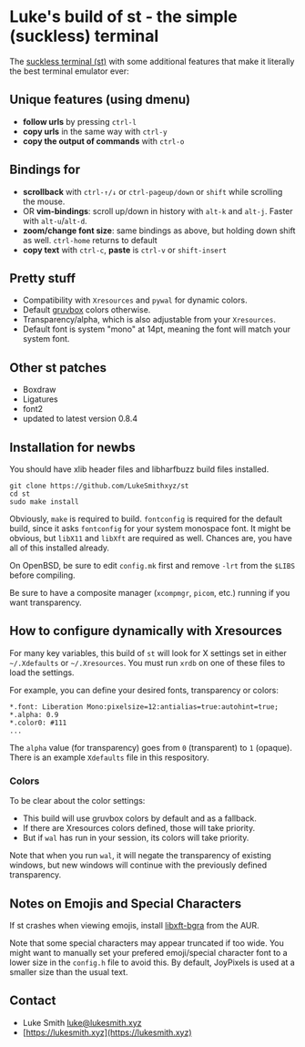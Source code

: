 # Luke's build of st - the simple (suckless) terminal

The [suckless terminal (st)](https://st.suckless.org/) with some additional
features that make it literally the best terminal emulator ever:

## Unique features (using dmenu)

+ **follow urls** by pressing `ctrl-l`
+ **copy urls** in the same way with `ctrl-y`
+ **copy the output of commands** with `ctrl-o`

## Bindings for

+ **scrollback** with `ctrl-↑/↓` or `ctrl-pageup/down` or `shift` while scrolling the
  mouse.
+ OR **vim-bindings**: scroll up/down in history with `alt-k` and `alt-j`.
  Faster with `alt-u`/`alt-d`.
+ **zoom/change font size**: same bindings as above, but holding down shift as
  well. `ctrl-home` returns to default
+ **copy text** with `ctrl-c`, **paste** is `ctrl-v` or `shift-insert`

## Pretty stuff

+ Compatibility with `Xresources` and `pywal` for dynamic colors.
+ Default [gruvbox](https://github.com/morhetz/gruvbox) colors otherwise.
+ Transparency/alpha, which is also adjustable from your `Xresources`.
+ Default font is system "mono" at 14pt, meaning the font will match your
  system font.

## Other st patches

+ Boxdraw
+ Ligatures
+ font2
+ updated to latest version 0.8.4

## Installation for newbs

You should have xlib header files and libharfbuzz build files installed.

```
git clone https://github.com/LukeSmithxyz/st
cd st
sudo make install
```

Obviously, `make` is required to build. `fontconfig` is required for the
default build, since it asks `fontconfig` for your system monospace font. It
might be obvious, but `libX11` and `libXft` are required as well. Chances are,
you have all of this installed already.

On OpenBSD, be sure to edit `config.mk` first and remove `-lrt` from the
`$LIBS` before compiling.

Be sure to have a composite manager (`xcompmgr`, `picom`, etc.) running if you
want transparency.

## How to configure dynamically with Xresources

For many key variables, this build of `st` will look for X settings set in
either `~/.Xdefaults` or `~/.Xresources`. You must run `xrdb` on one of these
files to load the settings.

For example, you can define your desired fonts, transparency or colors:

```
*.font:	Liberation Mono:pixelsize=12:antialias=true:autohint=true;
*.alpha: 0.9
*.color0: #111
...
```

The `alpha` value (for transparency) goes from `0` (transparent) to `1`
(opaque). There is an example `Xdefaults` file in this respository.

### Colors

To be clear about the color settings:

- This build will use gruvbox colors by default and as a fallback.
- If there are Xresources colors defined, those will take priority.
- But if `wal` has run in your session, its colors will take priority.

Note that when you run `wal`, it will negate the transparency of existing windows, but new windows will continue with the previously defined transparency.

## Notes on Emojis and Special Characters

If st crashes when viewing emojis, install
[libxft-bgra](https://aur.archlinux.org/packages/libxft-bgra/) from the AUR.

Note that some special characters may appear truncated if too wide. You might
want to manually set your prefered emoji/special character font to a lower size
in the `config.h` file to avoid this. By default, JoyPixels is used at a
smaller size than the usual text.

## Contact

- Luke Smith <luke@lukesmith.xyz>
- [https://lukesmith.xyz](https://lukesmith.xyz)
